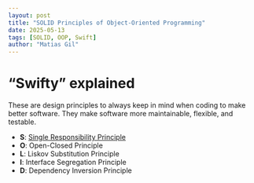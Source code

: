 ```yaml
---
layout: post
title: "SOLID Principles of Object-Oriented Programming"
date: 2025-05-13
tags: [SOLID, OOP, Swift]
author: "Matias Gil"
---
```


# “Swifty” explained

These are design principles to always keep in mind when coding to make better software. They make software more maintainable, flexible, and testable.

- **S**: [Single Responsibility Principle](/2025/05/13/Single-Responsibility-Principle.html)
- **O**: Open-Closed Principle
- **L**: Liskov Substitution Principle
- **I**: Interface Segregation Principle
- **D**: Dependency Inversion Principle

